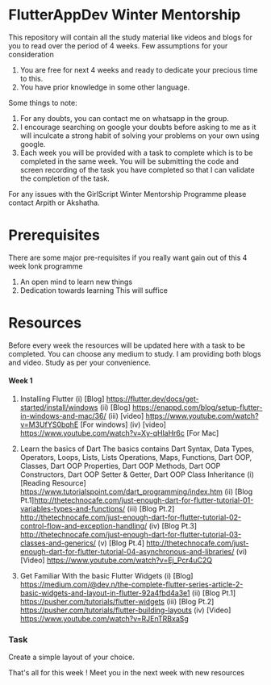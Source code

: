 # FlutterAppDev Winter Mentorship
This repository will contain all the study material like videos and blogs for you to read over the period of 4 weeks. Few assumptions for your consideration
1. You are free for next 4 weeks and ready to dedicate your precious time to this.
2. You have prior knowledge in some other language.

Some things to note:
1. For any doubts, you can contact me on whatsapp in the group.
2. I encourage searching on google your doubts before asking to me as it will inculcate a strong habit of solving your problems on your own using google.
3. Each week you will be provided with a task to complete which is to be completed in the same week. You will be submitting the code and screen recording of the task you have completed so that I can validate the completion of the task.

For any issues with the GirlScript Winter Mentorship Programme please contact Arpith or Akshatha.

# Prerequisites 
There are some major pre-requisites if you really want gain out of this 4 week lonk programme
1. An open mind to learn new things
2. Dedication towards learning
This will suffice 

# Resources 
Before every week the resources will be updated here with a task to be completed. You can choose any medium to study. I am providing both blogs and video. Study as per your convenience.
#### Week 1
1. Installing Flutter 
 (i) [Blog] https://flutter.dev/docs/get-started/install/windows 
 (ii) [Blog] https://enappd.com/blog/setup-flutter-in-windows-and-mac/36/
 (iii) [video] https://www.youtube.com/watch?v=M3UfYS0bqhE [For windows]
 (iv) [video] https://www.youtube.com/watch?v=Xy-qHlaHr6c [For Mac]

2. Learn the basics of Dart
The basics contains
Dart Syntax, Data Types, Operators, Loops, Lists, Lists Operations, Maps, Functions, Dart OOP, Classes, Dart OOP Properties, Dart OOP Methods, Dart OOP Constructors, Dart OOP Setter & Getter, Dart OOP Class Inheritance
 (i) [Reading Resource] https://www.tutorialspoint.com/dart_programming/index.htm
 (ii) [Blog Pt.1]http://thetechnocafe.com/just-enough-dart-for-flutter-tutorial-01-variables-types-and-functions/
 (iii) [Blog Pt.2] http://thetechnocafe.com/just-enough-dart-for-flutter-tutorial-02-control-flow-and-exception-handling/
 (iv) [Blog Pt.3] http://thetechnocafe.com/just-enough-dart-for-flutter-tutorial-03-classes-and-generics/
 (v) [Blog Pt.4] http://thetechnocafe.com/just-enough-dart-for-flutter-tutorial-04-asynchronous-and-libraries/
 (vi) [Video] https://www.youtube.com/watch?v=Ej_Pcr4uC2Q

3. Get Familiar With the basic Flutter Widgets
 (i) [Blog] https://medium.com/@dev.n/the-complete-flutter-series-article-2-basic-widgets-and-layout-in-flutter-92a4fbd4a3e1
 (ii) [Blog Pt.1] https://pusher.com/tutorials/flutter-widgets
 (iii) [Blog Pt.2] https://pusher.com/tutorials/flutter-building-layouts
 (iv) [Video] https://www.youtube.com/watch?v=RJEnTRBxaSg

### Task
Create a simple layout of your choice.

That's all for this week ! Meet you in the next week with new resources
